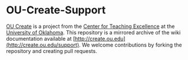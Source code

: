 # OU-Create-Support
[OU Create](http://create.ou.edu) is a project from the [Center for Teaching Excellence](http://teach.ou.edu) at the [University of Oklahoma](http://ou.edu). This repository is a mirrored archive of the wiki documentation available at [http://create.ou.edu](http://create.ou.edu/support). We welcome contributions by forking the repository and creating pull requests.
